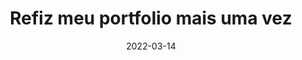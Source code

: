 ---
layout: post
title: "Refiz meu portfolio mais uma vez"
category: blog
link: "https://wagnerbeethoven.medium.com/refiz-meu-portfolio-mais-uma-vez-f3caadb61052"
date: "2022-03-14"
postdate: "Março/ 2022"
banner: "https://miro.medium.com/max/1400/1*GqXZOCOSwWELp-FteFXKPw.jpeg"
summary: "Analise da minha presença na internet e como eu mostro meu trabalho — esse texto é um relato"
---